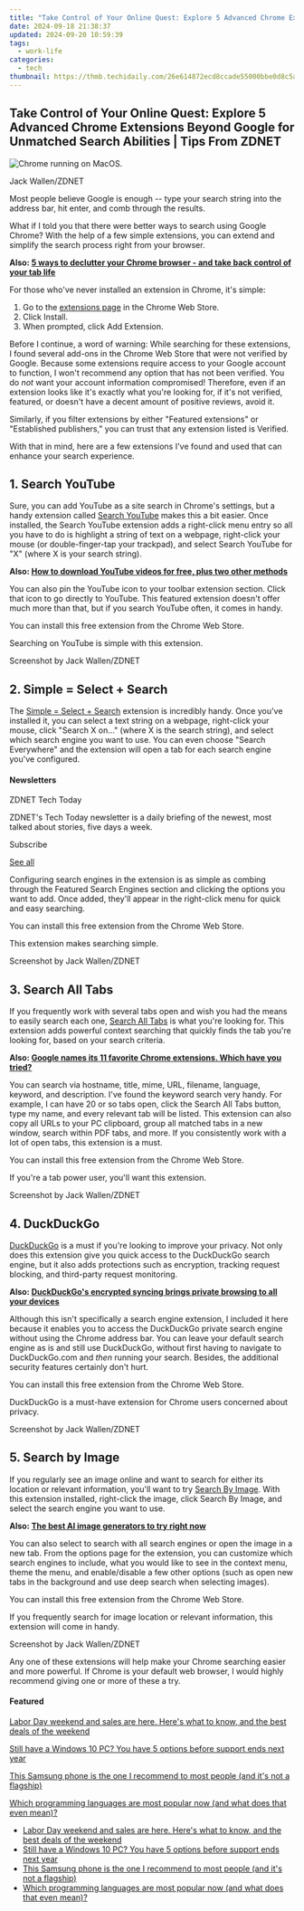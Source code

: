 ```yaml
---
title: "Take Control of Your Online Quest: Explore 5 Advanced Chrome Extensions Beyond Google for Unmatched Search Abilities | Tips From ZDNET"
date: 2024-09-18 21:38:37
updated: 2024-09-20 10:59:39
tags:
  - work-life
categories:
  - tech
thumbnail: https://thmb.techidaily.com/26e614872ecd8ccade55000bbe0d8c5a49a0a5f94df04c327a143f8799409248.jpg
---
```


## Take Control of Your Online Quest: Explore 5 Advanced Chrome Extensions Beyond Google for Unmatched Search Abilities | Tips From ZDNET

![Chrome running on MacOS.](https://www.zdnet.com/a/img/resize/8bfb6d8dc9f748ba875bc2c6c6dd80958e9c1272/2024/05/08/1f670cf5-e9be-4585-a623-0f4e0ee12629/chromehero.jpg?auto=webp&width=1280)

Jack Wallen/ZDNET

Most people believe Google is enough -- type your search string into the address bar, hit enter, and comb through the results. 

What if I told you that there were better ways to search using Google Chrome? With the help of a few simple extensions, you can extend and simplify the search process right from your browser.

**Also: [5 ways to declutter your Chrome browser - and take back control of your tab life](https://www.zdnet.com/home-and-office/work-life/5-ways-to-declutter-your-chrome-browser-and-take-back-control-of-your-tab-life/)**

For those who've never installed an extension in Chrome, it's simple:

1. Go to the [extensions page](https://chromewebstore.google.com/category/extensions) in the Chrome Web Store.
2. Click Install.
3. When prompted, click Add Extension.

Before I continue, a word of warning: While searching for these extensions, I found several add-ons in the Chrome Web Store that were not verified by Google. Because some extensions require access to your Google account to function, I won't recommend any option that has not been verified. You do _not_ want your account information compromised! Therefore, even if an extension looks like it's exactly what you're looking for, if it's not verified, featured, or doesn't have a decent amount of positive reviews, avoid it.

Similarly, if you filter extensions by either "Featured extensions" or "Established publishers," you can trust that any extension listed is Verified.

With that in mind, here are a few extensions I've found and used that can enhance your search experience.

## 1\. Search YouTube

Sure, you can add YouTube as a site search in Chrome's settings, but a handy extension called [Search YouTube](https://chromewebstore.google.com/detail/search-youtube/angkglpgfocbmbfamggoogejpkbleeni) makes this a bit easier. Once installed, the Search YouTube extension adds a right-click menu entry so all you have to do is highlight a string of text on a webpage, right-click your mouse (or double-finger-tap your trackpad), and select Search YouTube for "X" (where X is your search string).

**Also: [How to download YouTube videos for free, plus two other methods](https://www.zdnet.com/home-and-office/home-entertainment/how-to-download-youtube-videos-for-free-plus-two-other-methods/)**

You can also pin the YouTube icon to your toolbar extension section. Click that icon to go directly to YouTube. This featured extension doesn't offer much more than that, but if you search YouTube often, it comes in handy.

You can install this free extension from the Chrome Web Store. 

Searching on YouTube is simple with this extension.

Screenshot by Jack Wallen/ZDNET

## 2\. Simple = Select + Search

The [Simple = Select + Search](https://chromewebstore.google.com/detail/simple-select-+-search/aagminaekdpcfimcbhknlgjmpnnnmooo) extension is incredibly handy. Once you've installed it, you can select a text string on a webpage, right-click your mouse, click "Search X on…" (where X is the search string), and select which search engine you want to use. You can even choose "Search Everywhere" and the extension will open a tab for each search engine you've configured.

#### Newsletters

ZDNET Tech Today

ZDNET's Tech Today newsletter is a daily briefing of the newest, most talked about stories, five days a week.

 Subscribe

[See all](https://www.zdnet.com/newsletters/)

Configuring search engines in the extension is as simple as combing through the Featured Search Engines section and clicking the options you want to add. Once added, they'll appear in the right-click menu for quick and easy searching.

You can install this free extension from the Chrome Web Store.

This extension makes searching simple.

Screenshot by Jack Wallen/ZDNET

## 3\. Search All Tabs 

If you frequently work with several tabs open and wish you had the means to easily search each one, [Search All Tabs](https://chromewebstore.google.com/detail/search-all-tabs/ndfnfhnlgoocpbbjjjfmiojdfcgcfomn) is what you're looking for. This extension adds powerful context searching that quickly finds the tab you're looking for, based on your search criteria.

**Also: [Google names its 11 favorite Chrome extensions. Which have you tried?](https://www.zdnet.com/article/google-names-its-11-favorite-chrome-extensions-of-2023-which-have-you-tried/)**

You can search via hostname, title, mime, URL, filename, language, keyword, and description. I've found the keyword search very handy. For example, I can have 20 or so tabs open, click the Search All Tabs button, type my name, and every relevant tab will be listed. This extension can also copy all URLs to your PC clipboard, group all matched tabs in a new window, search within PDF tabs, and more. If you consistently work with a lot of open tabs, this extension is a must.

You can install this free extension from the Chrome Web Store. 

If you're a tab power user, you'll want this extension.

Screenshot by Jack Wallen/ZDNET

## 4\. DuckDuckGo

[DuckDuckGo](https://chromewebstore.google.com/detail/duckduckgo-privacy-essent/bkdgflcldnnnapblkhphbgpggdiikppg) is a must if you're looking to improve your privacy. Not only does this extension give you quick access to the DuckDuckGo search engine, but it also adds protections such as encryption, tracking request blocking, and third-party request monitoring.

**Also: [DuckDuckGo's encrypted syncing brings private browsing to all your devices](https://www.zdnet.com/article/duckduckgos-encrypted-syncing-brings-private-browsing-to-all-your-devices/)**

Although this isn't specifically a search engine extension, I included it here because it enables you to access the DuckDuckGo private search engine without using the Chrome address bar. You can leave your default search engine as is and still use DuckDuckGo, without first having to navigate to DuckDuckGo.com and _then_ running your search. Besides, the additional security features certainly don't hurt.

You can install this free extension from the Chrome Web Store. 

DuckDuckGo is a must-have extension for Chrome users concerned about privacy.

Screenshot by Jack Wallen/ZDNET

## 5\. Search by Image

If you regularly see an image online and want to search for either its location or relevant information, you'll want to try [Search By Image](https://chromewebstore.google.com/detail/search-by-image/cnojnbdhbhnkbcieeekonklommdnndci). With this extension installed, right-click the image, click Search By Image, and select the search engine you want to use.

**Also: [The best AI image generators to try right now](https://www.zdnet.com/article/best-ai-image-generator/)**

You can also select to search with all search engines or open the image in a new tab. From the options page for the extension, you can customize which search engines to include, what you would like to see in the context menu, theme the menu, and enable/disable a few other options (such as open new tabs in the background and use deep search when selecting images). 

You can install this free extension from the Chrome Web Store. 

If you frequently search for image location or relevant information, this extension will come in handy.

Screenshot by Jack Wallen/ZDNET

Any one of these extensions will help make your Chrome searching easier and more powerful. If Chrome is your default web browser, I would highly recommend giving one or more of these a try.

#### Featured

[Labor Day weekend and sales are here. Here's what to know, and the best deals of the weekend](https://www.zdnet.com/article/labor-day-deals-everything-to-know-09-02-2024/ "Labor Day weekend and sales are here. Here's what to know, and the best deals of the weekend")

[Still have a Windows 10 PC? You have 5 options before support ends next year](https://www.zdnet.com/article/still-have-a-windows-10-pc-you-have-5-options-before-support-ends-next-year/ "Still have a Windows 10 PC? You have 5 options before support ends next year")

[This Samsung phone is the one I recommend to most people (and it's not a flagship)](https://www.zdnet.com/article/this-samsung-phone-is-the-one-i-recommend-to-most-people-and-its-not-a-flagship/ "This Samsung phone is the one I recommend to most people (and it's not a flagship)")

[Which programming languages are most popular now (and what does that even mean)?](https://www.zdnet.com/article/the-most-popular-programming-languages-in-2024-and-what-that-even-means/ "Which programming languages are most popular now (and what does that even mean)?")

* [Labor Day weekend and sales are here. Here's what to know, and the best deals of the weekend](https://www.zdnet.com/article/labor-day-deals-everything-to-know-09-02-2024/ "Labor Day weekend and sales are here. Here's what to know, and the best deals of the weekend")
* [Still have a Windows 10 PC? You have 5 options before support ends next year](https://www.zdnet.com/article/still-have-a-windows-10-pc-you-have-5-options-before-support-ends-next-year/ "Still have a Windows 10 PC? You have 5 options before support ends next year")
* [This Samsung phone is the one I recommend to most people (and it's not a flagship)](https://www.zdnet.com/article/this-samsung-phone-is-the-one-i-recommend-to-most-people-and-its-not-a-flagship/ "This Samsung phone is the one I recommend to most people (and it's not a flagship)")
* [Which programming languages are most popular now (and what does that even mean)?](https://www.zdnet.com/article/the-most-popular-programming-languages-in-2024-and-what-that-even-means/ "Which programming languages are most popular now (and what does that even mean)?")

<ins class="adsbygoogle"
     style="display:block"
     data-ad-format="autorelaxed"
     data-ad-client="ca-pub-7571918770474297"
     data-ad-slot="1223367746"></ins>



<ins class="adsbygoogle"
     style="display:block"
     data-ad-client="ca-pub-7571918770474297"
     data-ad-slot="8358498916"
     data-ad-format="auto"
     data-full-width-responsive="true"></ins>
